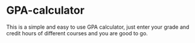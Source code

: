 # GPA-calculator
This is a simple and easy to use GPA calculator, just enter your grade and credit hours of different courses and you are good to go. 
